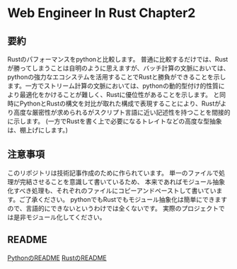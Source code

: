 # Web Engineer In Rust Chapter2
## 要約
Rustのパフォーマンスをpythonと比較します。
普通に比較するだけでは、Rustが勝ってしまうことは自明のように思えますが、バッチ計算の文脈においては、pythonの強力なエコシステムを活用することでRustと勝負ができることを示します。一方でストリーム計算の文脈においては、pythonの動的型付け的性質により最適化をかけることが難しく、Rustに優位性があることを示します。
と同時にPythonとRustの構文を対比が取れた構成で表現することにより、Rustがより高度な厳密性が求められるがスクリプト言語に近い記述性を持つことを間接的に示します。
(一方でRustを書く上で必要になるトレイトなどの高度な型抽象は、棚上げにします。)

## 注意事項
このリポジトリは技術記事作成のために作られています。
単一のファイルで処理が完結させることを意識して書いているため、
本来であればモジュール抽象化すべき処理も、それぞれのファイルにコピーアンドペーストして書いています。ご了承ください。
pythonでもRustでもモジュール抽象化は簡単にできますので、言語的にできないというわけでは全くないです。
実際のプロジェクトでは是非モジュール化してください。

## README
[PythonのREADME](./python/README.md)
[RustのREADME](./rust/README.md)